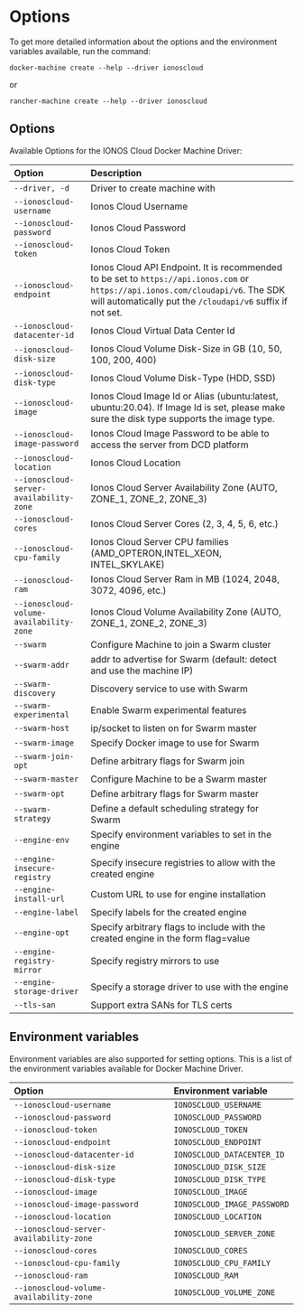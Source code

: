 # Options

To get more detailed information about the options and the environment variables available, run the command:

```text
docker-machine create --help --driver ionoscloud
```

or

```text
rancher-machine create --help --driver ionoscloud
```

## Options

Available Options for the IONOS Cloud Docker Machine Driver:

| Option | Description |
| :--- | :--- |
| `--driver, -d` | Driver to create machine with |
| `--ionoscloud-username` | Ionos Cloud Username |
| `--ionoscloud-password` | Ionos Cloud Password |
| `--ionoscloud-token` | Ionos Cloud Token |
| `--ionoscloud-endpoint` | Ionos Cloud API Endpoint. It is recommended to be set to `https://api.ionos.com` or `https://api.ionos.com/cloudapi/v6`. The SDK will automatically put the `/cloudapi/v6` suffix if not set. |
| `--ionoscloud-datacenter-id` | Ionos Cloud Virtual Data Center Id |
| `--ionoscloud-disk-size` | Ionos Cloud Volume Disk-Size in GB \(10, 50, 100, 200, 400\) |
| `--ionoscloud-disk-type` | Ionos Cloud Volume Disk-Type \(HDD, SSD\) |
| `--ionoscloud-image` | Ionos Cloud Image Id or Alias \(ubuntu:latest, ubuntu:20.04\). If Image Id is set, please make sure the disk type supports the image type. |
| `--ionoscloud-image-password` | Ionos Cloud Image Password to be able to access the server from DCD platform |
| `--ionoscloud-location` | Ionos Cloud Location |
| `--ionoscloud-server-availability-zone` | Ionos Cloud Server Availability Zone \(AUTO, ZONE\_1, ZONE\_2, ZONE\_3\) |
| `--ionoscloud-cores` | Ionos Cloud Server Cores \(2, 3, 4, 5, 6, etc.\) |
| `--ionoscloud-cpu-family` | Ionos Cloud Server CPU families \(AMD\_OPTERON,INTEL\_XEON, INTEL\_SKYLAKE\) |
| `--ionoscloud-ram` | Ionos Cloud Server Ram in MB \(1024, 2048, 3072, 4096, etc.\) |
| `--ionoscloud-volume-availability-zone` | Ionos Cloud Volume Availability Zone \(AUTO, ZONE\_1, ZONE\_2, ZONE\_3\) |
| `--swarm` | Configure Machine to join a Swarm cluster |
| `--swarm-addr` | addr to advertise for Swarm \(default: detect and use the machine IP\) |
| `--swarm-discovery` | Discovery service to use with Swarm |
| `--swarm-experimental` | Enable Swarm experimental features |
| `--swarm-host` | ip/socket to listen on for Swarm master |
| `--swarm-image` | Specify Docker image to use for Swarm |
| `--swarm-join-opt` | Define arbitrary flags for Swarm join |
| `--swarm-master` | Configure Machine to be a Swarm master |
| `--swarm-opt` | Define arbitrary flags for Swarm master |
| `--swarm-strategy` | Define a default scheduling strategy for Swarm |
| `--engine-env` | Specify environment variables to set in the engine |
| `--engine-insecure-registry` | Specify insecure registries to allow with the created engine |
| `--engine-install-url` | Custom URL to use for engine installation |
| `--engine-label` | Specify labels for the created engine |
| `--engine-opt` | Specify arbitrary flags to include with the created engine in the form flag=value |
| `--engine-registry-mirror` | Specify registry mirrors to use |
| `--engine-storage-driver` | Specify a storage driver to use with the engine |
| `--tls-san` | Support extra SANs for TLS certs |

## Environment variables

Environment variables are also supported for setting options. This is a list of the environment variables available for Docker Machine Driver.

| Option | Environment variable |
| :--- | :--- |
| `--ionoscloud-username` | `IONOSCLOUD_USERNAME` |
| `--ionoscloud-password` | `IONOSCLOUD_PASSWORD` |
| `--ionoscloud-token` | `IONOSCLOUD_TOKEN` |
| `--ionoscloud-endpoint` | `IONOSCLOUD_ENDPOINT` |
| `--ionoscloud-datacenter-id` | `IONOSCLOUD_DATACENTER_ID` |
| `--ionoscloud-disk-size` | `IONOSCLOUD_DISK_SIZE` |
| `--ionoscloud-disk-type` | `IONOSCLOUD_DISK_TYPE` |
| `--ionoscloud-image` | `IONOSCLOUD_IMAGE` |
| `--ionoscloud-image-password` | `IONOSCLOUD_IMAGE_PASSWORD` |
| `--ionoscloud-location` | `IONOSCLOUD_LOCATION` |
| `--ionoscloud-server-availability-zone` | `IONOSCLOUD_SERVER_ZONE` |
| `--ionoscloud-cores` | `IONOSCLOUD_CORES` |
| `--ionoscloud-cpu-family` | `IONOSCLOUD_CPU_FAMILY` |
| `--ionoscloud-ram` | `IONOSCLOUD_RAM` |
| `--ionoscloud-volume-availability-zone` | `IONOSCLOUD_VOLUME_ZONE` |

